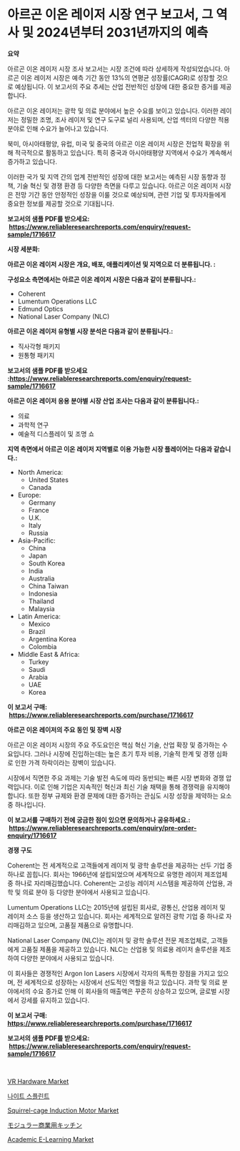 <p><h1>아르곤 이온 레이저 시장 연구 보고서, 그 역사 및 2024년부터 2031년까지의 예측</h1></p><p><strong>요약</strong></p>
<p><p>아르곤 이온 레이저 시장 조사 보고서는 시장 조건에 따라 상세하게 작성되었습니다. 아르곤 이온 레이저 시장은 예측 기간 동안 13%의 연평균 성장률(CAGR)로 성장할 것으로 예상됩니다. 이 보고서의 주요 추세는 산업 전반적인 성장에 대한 중요한 증거를 제공합니다. </p><p>아르곤 이온 레이저는 광학 및 의료 분야에서 높은 수요를 보이고 있습니다. 이러한 레이저는 정밀한 조명, 조사 레이저 및 연구 도구로 널리 사용되며, 산업 섹터의 다양한 적용 분야로 인해 수요가 늘어나고 있습니다. </p><p>북미, 아시아태평양, 유럽, 미국 및 중국의 아르곤 이온 레이저 시장은 전업적 확장을 위해 적극적으로 활동하고 있습니다. 특히 중국과 아시아태평양 지역에서 수요가 계속해서 증가하고 있습니다. </p><p>이러한 국가 및 지역 간의 업계 전반적인 성장에 대한 보고서는 예측된 시장 동향과 정책, 기술 혁신 및 경쟁 환경 등 다양한 측면을 다루고 있습니다. 아르곤 이온 레이저 시장은 전망 기간 동안 안정적인 성장을 이룰 것으로 예상되며, 관련 기업 및 투자자들에게 중요한 정보를 제공할 것으로 기대됩니다.</p></p>
<p><strong>보고서의 샘플 PDF를 받으세요: &nbsp;<a href="https://www.reliableresearchreports.com/enquiry/request-sample/1716617">https://www.reliableresearchreports.com/enquiry/request-sample/1716617</a></strong></p>
<p><strong>시장 세분화:</strong></p>
<p><strong> 아르곤 이온 레이저 시장은 개요, 배포, 애플리케이션 및 지역으로 더 분류됩니다. :</strong></p>
<p><strong>구성요소 측면에서는 아르곤 이온 레이저 시장은 다음과 같이 분류됩니다.:</strong></p>
<p><ul><li>Coherent</li><li>Lumentum Operations LLC</li><li>Edmund Optics</li><li>National Laser Company (NLC)</li></ul></p>
<p><strong> 아르곤 이온 레이저 유형별 시장 분석은 다음과 같이 분류됩니다.:</strong></p>
<p><ul><li>직사각형 패키지</li><li>원통형 패키지</li></ul></p>
<p><strong>보고서의 샘플 PDF를 받으세요 :<a href="https://www.reliableresearchreports.com/enquiry/request-sample/1716617">https://www.reliableresearchreports.com/enquiry/request-sample/1716617</a></strong></p>
<p><strong> 아르곤 이온 레이저 응용 분야별 시장 산업 조사는 다음과 같이 분류됩니다.:</strong></p>
<p><ul><li>의료</li><li>과학적 연구</li><li>예술적 디스플레이 및 조명 쇼</li></ul></p>
<p><strong>지역 측면에서 아르곤 이온 레이저 지역별로 이용 가능한 시장 플레이어는 다음과 같습니다.:</strong></p>
<p><ul>
    <li>
        North America:
        <ul>
            <li>United States</li>
            <li>Canada</li>
        </ul>
    </li>
    <li>
        Europe:
        <ul>
            <li>Germany</li>
            <li>France</li>
            <li>U.K.</li>
            <li>Italy</li>
            <li>Russia</li>
        </ul>
    </li>
    <li>
        Asia-Pacific:
        <ul>
            <li>China</li>
            <li>Japan</li>
            <li>South Korea</li>
            <li>India</li>
            <li>Australia</li>
            <li>China Taiwan</li>
            <li>Indonesia</li>
            <li>Thailand</li>
            <li>Malaysia</li>
        </ul>
    </li>
    <li>
        Latin America:
        <ul>
            <li>Mexico</li>
            <li>Brazil</li>
            <li>Argentina Korea</li>
            <li>Colombia</li>
        </ul>
    </li>
    <li>
        Middle East & Africa:
        <ul>
            <li>Turkey</li>
            <li>Saudi</li>
            <li>Arabia</li>
            <li>UAE</li>
            <li>Korea</li>
        </ul>
    </li>
    </ul></p>
<p><strong>이 보고서 구매: &nbsp;<a href="https://www.reliableresearchreports.com/purchase/1716617">https://www.reliableresearchreports.com/purchase/1716617</a></strong></p>
<p><strong>아르곤 이온 레이저의 주요 동인 및 장벽 시장</strong></p>
<p><p>아르곤 이온 레이저 시장의 주요 주도요인은 핵심 혁신 기술, 산업 확장 및 증가하는 수요입니다. 그러나 시장에 진입하는데는 높은 초기 투자 비용, 기술적 한계 및 경쟁 심화로 인한 가격 하락이라는 장벽이 있습니다.</p><p>시장에서 직면한 주요 과제는 기술 발전 속도에 따라 동반되는 빠른 시장 변화와 경쟁 압력입니다. 이로 인해 기업은 지속적인 혁신과 최신 기술 채택을 통해 경쟁력을 유지해야 합니다. 또한 정부 규제와 환경 문제에 대한 증가하는 관심도 시장 성장을 제약하는 요소 중 하나입니다.</p></p>
<p><strong>이 보고서를 구매하기 전에 궁금한 점이 있으면 문의하거나 공유하세요.: &nbsp;<a href="https://www.reliableresearchreports.com/enquiry/pre-order-enquiry/1716617">https://www.reliableresearchreports.com/enquiry/pre-order-enquiry/1716617</a></strong></p>
<p><strong>경쟁 구도</strong></p>
<p><p>Coherent는 전 세계적으로 고객들에게 레이저 및 광학 솔루션을 제공하는 선두 기업 중 하나로 꼽힙니다. 회사는 1966년에 설립되었으며 세계적으로 유명한 레이저 제조업체 중 하나로 자리매김했습니다. Coherent는 고성능 레이저 시스템을 제공하여 산업용, 과학 및 의료 분야 등 다양한 분야에서 사용되고 있습니다. </p><p>Lumentum Operations LLC는 2015년에 설립된 회사로, 광통신, 산업용 레이저 및 레이저 소스 등을 생산하고 있습니다. 회사는 세계적으로 알려진 광학 기업 중 하나로 자리매김하고 있으며, 고품질 제품으로 유명합니다. </p><p>National Laser Company (NLC)는 레이저 및 광학 솔루션 전문 제조업체로, 고객들에게 고품질 제품을 제공하고 있습니다. NLC는 산업용 및 의료용 레이저 솔루션을 제조하여 다양한 분야에서 사용되고 있습니다. </p><p>이 회사들은 경쟁적인 Argon Ion Lasers 시장에서 각자의 독특한 장점을 가지고 있으며, 전 세계적으로 성장하는 시장에서 선도적인 역할을 하고 있습니다. 과학 및 의료 분야에서의 수요 증가로 인해 이 회사들의 매출액은 꾸준히 상승하고 있으며, 글로벌 시장에서 강세를 유지하고 있습니다.</p></p>
<p><strong>이 보고서 구매: &nbsp; <a href="https://www.reliableresearchreports.com/purchase/1716617">https://www.reliableresearchreports.com/purchase/1716617</a></strong></p>
<p><strong>보고서의 샘플 PDF를 받으세요: &nbsp;<a href="https://www.reliableresearchreports.com/enquiry/request-sample/1716617">https://www.reliableresearchreports.com/enquiry/request-sample/1716617</a></strong><strong></strong></p>
<p>&nbsp;</p>
<p><p><a href="https://github.com/RickHolmes3/Market-Research-Report-List-4/blob/main/vr-hardware-market.md">VR Hardware Market</a></p><p><a href="https://github.com/crfsywufhm81415/Market-Research-Report-List-1/blob/main/64665334679.md">나이트 스플린트</a></p><p><a href="https://issuu.com/reportprime-2/docs/squirrel-cage-induction-motor-market-size-2030.ppt">Squirrel-cage Induction Motor Market</a></p><p><a href="https://github.com/zekaoe592392/Market-Research-Report-List-1/blob/main/20284955106.md">モジュラー商業用キッチン</a></p><p><a href="https://issuu.com/reportprime-2/docs/academic-e-learning-market-size-2030.pptx">Academic E-Learning Market</a></p></p>